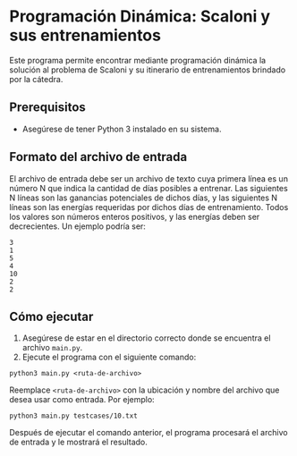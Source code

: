 # Programación Dinámica: Scaloni y sus entrenamientos

Este programa permite encontrar mediante programación dinámica la solución al problema de Scaloni y su itinerario de entrenamientos brindado por la cátedra.

## Prerequisitos

- Asegúrese de tener Python 3 instalado en su sistema.

## Formato del archivo de entrada

El archivo de entrada debe ser un archivo de texto cuya primera línea es un número N que indica la cantidad de días posibles a entrenar. Las siguientes N líneas son las ganancias potenciales de dichos días, y las siguientes N líneas son las energías requeridas por dichos días de entrenamiento. Todos los valores son números enteros positivos, y las energías deben ser decrecientes. Un ejemplo podría ser:

```
3
1
5
4
10
2
2
```

## Cómo ejecutar

1. Asegúrese de estar en el directorio correcto donde se encuentra el archivo `main.py`.
2. Ejecute el programa con el siguiente comando:

```
python3 main.py <ruta-de-archivo>
```

Reemplace `<ruta-de-archivo>` con la ubicación y nombre del archivo que desea usar como entrada. Por ejemplo:

```
python3 main.py testcases/10.txt
```

Después de ejecutar el comando anterior, el programa procesará el archivo de entrada y le mostrará el resultado.

